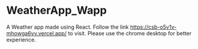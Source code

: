 # WeatherApp_Wapp
A Weather app made using React. Follow the link https://csb-o5v1v-mhowga6vv.vercel.app/ to visit. Please use the chrome desktop for better experience.
